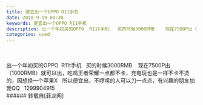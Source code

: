 ```yaml
---
title: 便宜出一个OPPO R11手机
date: 2018-9-19 00:30
keywords: 便宜出一个OPPO R11手机
description: 出一个年初买的OPPO  R11t手机   买的时候3000RMB    现在7500P出（1000RMB）就可以出，吃鸡王者荣耀一点都不卡，充电玩也是一样不卡不烫的，因想换一个苹果X   所以便宜出，不啰嗦的人可以刀一点点，有兴趣的朋友加我QQ   1299904915   
categories: used
---
```

<td class="t_f" id="postmessage_1828076">

<br/>
<br/>
出一个年初买的OPPO  R11t手机   买的时候3000RMB    现在7500P出（1000RMB）就可以出，吃鸡王者荣耀一点都不卡，充电玩也是一样不卡不烫的，因想换一个苹果X   所以便宜出，不啰嗦的人可以刀一点点，有兴趣的朋友加我QQ   1299904915   <br/>
</td>
###### 转载自[菲龙网]